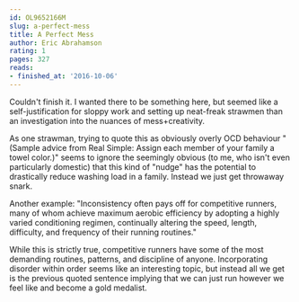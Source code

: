 ```yaml
---
id: OL9652166M
slug: a-perfect-mess
title: A Perfect Mess
author: Eric Abrahamson
rating: 1
pages: 327
reads:
- finished_at: '2016-10-06'
---
```

Couldn't finish it. I wanted there to be something here, but seemed like a self-justification for sloppy work and setting up neat-freak strawmen than an investigation into the nuances of mess+creativity. 

As one strawman, trying to quote this as obviously overly OCD behaviour "(Sample advice from Real Simple: Assign each member of your family a towel color.)" seems to ignore the seemingly obvious (to me, who isn't even particularly domestic) that this kind of "nudge" has the potential to drastically reduce washing load in a family. Instead we just get throwaway snark.

Another example: "Inconsistency often pays off for competitive runners, many of whom achieve maximum aerobic efficiency by adopting a highly varied conditioning regimen, continually altering the speed, length, difficulty, and frequency of their running routines."

While this is strictly true, competitive runners have some of the most demanding routines, patterns, and discipline of anyone. Incorporating disorder within order seems like an interesting topic, but instead all we get is the previous quoted sentence implying that we can just run however we feel like and become a gold medalist.
